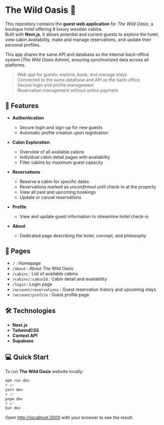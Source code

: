 # The Wild Oasis 🌿

This repository contains the **guest web application** for _The Wild Oasis_, a boutique hotel offering 8 luxury wooden cabins.  
Built with **Next.js**, it allows potential and current guests to explore the hotel, view cabin availability, make and manage reservations, and update their personal profiles.

This app shares the same API and database as the internal back-office system (_The Wild Oasis Admin_), ensuring synchronized data across all platforms.

> Web app for guests: explore, book, and manage stays  
> Connected to the same database and API as the back-office  
> Secure login and profile management  
> Reservation management without online payment

## 🚀 Features

- **Authentication**

  - Secure login and sign-up for new guests
  - Automatic profile creation upon registration

- **Cabin Exploration**

  - Overview of all available cabins
  - Individual cabin detail pages with availability
  - Filter cabins by maximum guest capacity

- **Reservations**

  - Reserve a cabin for specific dates
  - Reservations marked as _unconfirmed_ until check-in at the property
  - View all past and upcoming bookings
  - Update or cancel reservations

- **Profile**

  - View and update guest information to streamline hotel check-in

- **About**
  - Dedicated page describing the hotel, concept, and philosophy

## 📄 Pages

- `/` : Homepage
- `/about` : About The Wild Oasis
- `/cabins` : List of available cabins
- `/cabins/:cabinId` : Cabin detail and availability
- `/login` : Login page
- `/account/reservations` : Guest reservation history and upcoming stays
- `/account/profile` : Guest profile page

## 🛠 Technologies

- **Next.js**
- **TailwindCSS**
- **Context API**
- **Supabase**

## 💻 Quick Start

To run **The Wild Oasis** website locally:

```bash
npm run dev
# or
yarn dev
# or
pnpm dev
# or
bun dev
```

Open [http://localhost:3000](http://localhost:3000) with your browser to see the result.
